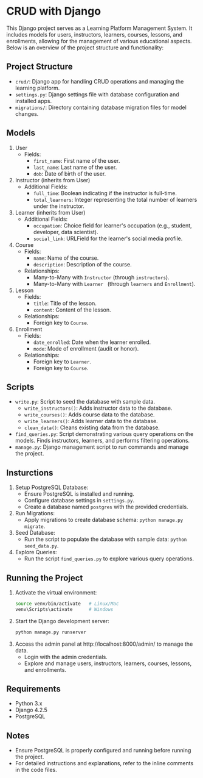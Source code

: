 # CRUD with Django

This Django project serves as a Learning Platform Management System. It includes models for users, instructors, learners, courses, lessons, and enrollments, allowing for the management of various educational aspects. Below is an overview of the project structure and functionality:

## Project Structure
- `crud/`: Django app for handling CRUD operations and managing the learning platform.
- `settings.py`: Django settings file with database configuration and installed apps.
- `migrations/`: Directory containing database migration files for model changes.

## Models

1. User
   - Fields:
     - `first_name`: First name of the user.
     - `last_name`: Last name of the user.
     - `dob`: Date of birth of the user.
2. Instructor (inherits from User)
   - Additional Fields:
     - `full_time`: Boolean indicating if the instructor is full-time.
     - `total_learners`: Integer representing the total number of learners under the instructor. 
3. Learner (inherits from User)
   - Additional Fields:
     - `occupation`: Choice field for learner's occupation (e.g., student, developer, data scientist).
     - `social_link`: URLField for the learner's social media profile.
4. Course
   - Fields:
     - `name`: Name of the course.
     - `description`: Description of the course.
   - Relationships:
     - Many-to-Many with `Instructor` (through `instructors`).
     - Many-to-Many with `Learner ` (through `learners` and `Enrollment`). 
5. Lesson
   - Fields:
     - `title`: Title of the lesson.
     - `content`: Content of the lesson.
   - Relationships:
     - Foreign key to `Course`.
6. Enrollment
   - Fields:
     - `date_enrolled`: Date when the learner enrolled.
     - `mode`: Mode of enrollment (audit or honor).
   - Relationships:
     - Foreign key to `Learner`.
     - Foreign key to `Course`.

## Scripts
- `write.py`: Script to seed the database with sample data.
   - `write_instructors()`: Adds instructor data to the database.
   - `write_courses()`: Adds course data to the database.
   - `write_learners()`: Adds learner data to the database.
   - `clean_data()`: Cleans existing data from the database.
- `find_queries.py`: Script demonstrating various query operations on the models. Finds instructors, learners, and performs filtering operations.
- `manage.py`: Django management script to run commands and manage the project.

## Insturctions
1. Setup PostgreSQL Database:
   - Ensure PostgreSQL is installed and running.
   - Configure database settings in `settings.py`.
   - Create a database named `postgres` with the provided credentials.
2. Run Migrations:
   - Apply migrations to create database schema: `python manage.py migrate`.
3. Seed Database:
   - Run the script to populate the database with sample data: `python seed_data.py`.
4. Explore Queries:
   - Run the script `find_queries.py` to explore various query operations.

## Running the Project
1. Activate the virtual environment:
   ```bash
   source venv/bin/activate   # Linux/Mac
   venv\Scripts\activate      # Windows
   ```
2. Start the Django development server:
   ```bash
   python manage.py runserver
   ```
3. Access the admin panel at http://localhost:8000/admin/ to manage the data.
   - Login with the admin credentials.
   - Explore and manage users, instructors, learners, courses, lessons, and enrollments.

## Requirements
- Python 3.x
- Django 4.2.5
- PostgreSQL

## Notes
- Ensure PostgreSQL is properly configured and running before running the project.
- For detailed instructions and explanations, refer to the inline comments in the code files.
